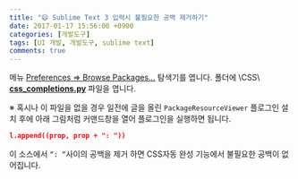 ```yaml
---
title: "😄 Sublime Text 3 입력시 불필요한 공백 제거하기"
date: 2017-01-17 15:56:00 +0900
categories: [개발도구]
tags: [UI 개발, 개발도구, sublime text]
comments: true
---
```


메뉴 <u>Preferences => Browse Packages...</u> 탐색기를 엽니다.
폴더에 \CSS\ **<u>css_completions.py</u>** 파일을 엽니다.

※ 혹시나 이 파일을 없을 경우 일전에 글을 올린 `PackageResourceViewer` 플로그인 설치 후에 아래 그림처럼 커맨드창을 열어 플로그인을 실행하면 됩니다.

```json
l.append((prop, prop + ": "))
```

이 소스에서 `“: “`사이의 공백을 제거 하면 CSS자동 완성 기능에서 불필요한 공백이 없어집니다.